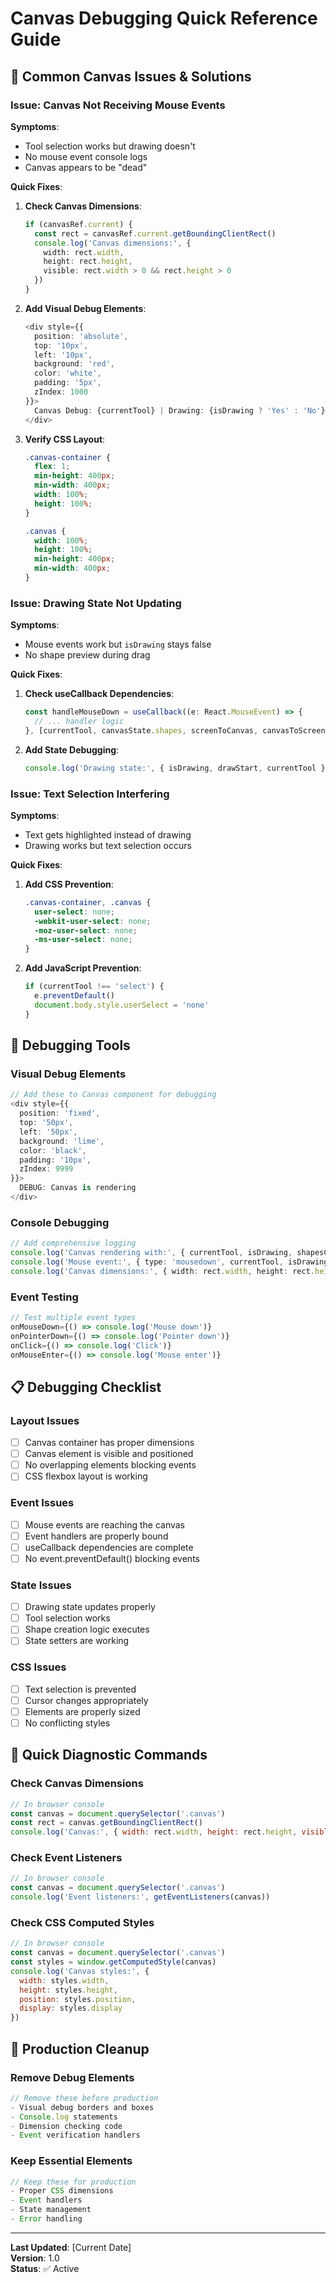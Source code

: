# Canvas Debugging Quick Reference Guide

## 🚨 Common Canvas Issues & Solutions

### Issue: Canvas Not Receiving Mouse Events

**Symptoms**:
- Tool selection works but drawing doesn't
- No mouse event console logs
- Canvas appears to be "dead"

**Quick Fixes**:
1. **Check Canvas Dimensions**:
   ```typescript
   if (canvasRef.current) {
     const rect = canvasRef.current.getBoundingClientRect()
     console.log('Canvas dimensions:', {
       width: rect.width,
       height: rect.height,
       visible: rect.width > 0 && rect.height > 0
     })
   }
   ```

2. **Add Visual Debug Elements**:
   ```typescript
   <div style={{ 
     position: 'absolute', 
     top: '10px', 
     left: '10px', 
     background: 'red', 
     color: 'white', 
     padding: '5px',
     zIndex: 1000
   }}>
     Canvas Debug: {currentTool} | Drawing: {isDrawing ? 'Yes' : 'No'}
   </div>
   ```

3. **Verify CSS Layout**:
   ```scss
   .canvas-container {
     flex: 1;
     min-height: 400px;
     min-width: 400px;
     width: 100%;
     height: 100%;
   }
   
   .canvas {
     width: 100%;
     height: 100%;
     min-height: 400px;
     min-width: 400px;
   }
   ```

### Issue: Drawing State Not Updating

**Symptoms**:
- Mouse events work but `isDrawing` stays false
- No shape preview during drag

**Quick Fixes**:
1. **Check useCallback Dependencies**:
   ```typescript
   const handleMouseDown = useCallback((e: React.MouseEvent) => {
     // ... handler logic
   }, [currentTool, canvasState.shapes, screenToCanvas, canvasToScreen, setCanvasState, isDrawing])
   ```

2. **Add State Debugging**:
   ```typescript
   console.log('Drawing state:', { isDrawing, drawStart, currentTool })
   ```

### Issue: Text Selection Interfering

**Symptoms**:
- Text gets highlighted instead of drawing
- Drawing works but text selection occurs

**Quick Fixes**:
1. **Add CSS Prevention**:
   ```scss
   .canvas-container, .canvas {
     user-select: none;
     -webkit-user-select: none;
     -moz-user-select: none;
     -ms-user-select: none;
   }
   ```

2. **Add JavaScript Prevention**:
   ```typescript
   if (currentTool !== 'select') {
     e.preventDefault()
     document.body.style.userSelect = 'none'
   }
   ```

## 🔧 Debugging Tools

### Visual Debug Elements
```typescript
// Add these to Canvas component for debugging
<div style={{ 
  position: 'fixed', 
  top: '50px', 
  left: '50px', 
  background: 'lime', 
  color: 'black', 
  padding: '10px',
  zIndex: 9999
}}>
  DEBUG: Canvas is rendering
</div>
```

### Console Debugging
```typescript
// Add comprehensive logging
console.log('Canvas rendering with:', { currentTool, isDrawing, shapesCount: canvasState.shapes.length })
console.log('Mouse event:', { type: 'mousedown', currentTool, isDrawing })
console.log('Canvas dimensions:', { width: rect.width, height: rect.height })
```

### Event Testing
```typescript
// Test multiple event types
onMouseDown={() => console.log('Mouse down')}
onPointerDown={() => console.log('Pointer down')}
onClick={() => console.log('Click')}
onMouseEnter={() => console.log('Mouse enter')}
```

## 📋 Debugging Checklist

### Layout Issues
- [ ] Canvas container has proper dimensions
- [ ] Canvas element is visible and positioned
- [ ] No overlapping elements blocking events
- [ ] CSS flexbox layout is working

### Event Issues
- [ ] Mouse events are reaching the canvas
- [ ] Event handlers are properly bound
- [ ] useCallback dependencies are complete
- [ ] No event.preventDefault() blocking events

### State Issues
- [ ] Drawing state updates properly
- [ ] Tool selection works
- [ ] Shape creation logic executes
- [ ] State setters are working

### CSS Issues
- [ ] Text selection is prevented
- [ ] Cursor changes appropriately
- [ ] Elements are properly sized
- [ ] No conflicting styles

## 🎯 Quick Diagnostic Commands

### Check Canvas Dimensions
```javascript
// In browser console
const canvas = document.querySelector('.canvas')
const rect = canvas.getBoundingClientRect()
console.log('Canvas:', { width: rect.width, height: rect.height, visible: rect.width > 0 && rect.height > 0 })
```

### Check Event Listeners
```javascript
// In browser console
const canvas = document.querySelector('.canvas')
console.log('Event listeners:', getEventListeners(canvas))
```

### Check CSS Computed Styles
```javascript
// In browser console
const canvas = document.querySelector('.canvas')
const styles = window.getComputedStyle(canvas)
console.log('Canvas styles:', {
  width: styles.width,
  height: styles.height,
  position: styles.position,
  display: styles.display
})
```

## 🚀 Production Cleanup

### Remove Debug Elements
```typescript
// Remove these before production
- Visual debug borders and boxes
- Console.log statements
- Dimension checking code
- Event verification handlers
```

### Keep Essential Elements
```typescript
// Keep these for production
- Proper CSS dimensions
- Event handlers
- State management
- Error handling
```

---

**Last Updated**: [Current Date]  
**Version**: 1.0  
**Status**: ✅ Active 